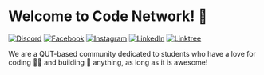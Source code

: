 # Welcome to Code Network! 👋

[![Discord](https://img.shields.io/badge/Discord-5865F2?style=for-the-badge&logo=discord&logoColor=white)](https://discord.gg/scXBk2j4uE)
[![Facebook](https://img.shields.io/badge/Facebook-1877F2?style=for-the-badge&logo=facebook&logoColor=white)](https://www.facebook.com/CodeNetwork)
[![Instagram](https://img.shields.io/badge/Instagram-E4405F?style=for-the-badge&logo=instagram&logoColor=white)](https://www.instagram.com/codenetwork_)
[![LinkedIn](https://img.shields.io/badge/LinkedIn-0077B5?style=for-the-badge&logo=linkedin&logoColor=white)](https://www.linkedin.com/company/codenetwork/)
[![Linktree](https://img.shields.io/badge/linktree-39E09B?style=for-the-badge&logo=linktree&logoColor=white)](https://linktr.ee/codenetwork_)

We are a QUT-based community dedicated to students who have a love for coding 🧑‍💻 and building 🔨 anything, as long as it is awesome!

<!--

**Here are some ideas to get you started:**

🙋‍♀️ A short introduction - what is your organization all about?
🌈 Contribution guidelines - how can the community get involved?
👩‍💻 Useful resources - where can the community find your docs? Is there anything else the community should know?
🍿 Fun facts - what does your team eat for breakfast?
🧙 Remember, you can do mighty things with the power of [Markdown](https://docs.github.com/github/writing-on-github/getting-started-with-writing-and-formatting-on-github/basic-writing-and-formatting-syntax)
-->
